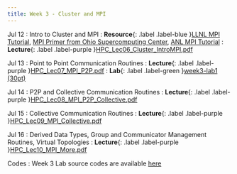 ```yaml
---
title: Week 3 - Cluster and MPI
---
```


Jul 12
: Intro to Cluster and MPI
: **Resource**{: .label .label-blue }[LLNL MPI Tutorial](https://hpc-tutorials.llnl.gov/mpi/), [MPI Primer from Ohio Supercomputing Center](https://scc.ustc.edu.cn/zlsc/cxyy/200910/W020100308601029831903.pdf), [ANL MPI Tutorial](https://www.mcs.anl.gov/research/projects/mpi/tutorial/index.html)
: **Lecture**{: .label .label-purple }[HPC_Lec06_Cluster_IntroMPI.pdf](../slides/HPC_Lec06_Cluster_IntroMPI.pdf)

Jul 13
: Point to Point Communication Routines
: **Lecture**{: .label .label-purple }[HPC_Lec07_MPI_P2P.pdf](../slides/HPC_Lec07_MPI_P2P.pdf)
: **Lab**{: .label .label-green }[week3-lab1 (30pt)](../assignments/week3_lab1)

Jul 14
: P2P and Collective Communication Routines
: **Lecture**{: .label .label-purple }[HPC_Lec08_MPI_P2P_Collective.pdf](../slides/HPC_Lec08_MPI_P2P_Collective.pdf)

Jul 15
: Collective Communication Routines
: **Lecture**{: .label .label-purple }[HPC_Lec09_MPI_Collective.pdf](../slides/HPC_Lec09_MPI_Collective.pdf)

Jul 16
: Derived Data Types, Group and Communicator Management Routines, Virtual Topologies
: **Lecture**{: .label .label-purple }[HPC_Lec10_MPI_More.pdf](../slides/HPC_Lec10_MPI_More.pdf)

Codes
: Week 3 Lab source codes are available [here](https://github.com/BioHPC/HPC-GIST-Summer2021/tree/main/codes/week3)
